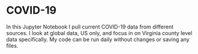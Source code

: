 # COVID-19

In this Jupyter Notebook I pull current COVID-19 data from different sources. I look at global data, US only, 
and focus in on Virginia county level data specifically. My code can be run daily without changes or saving any files.
